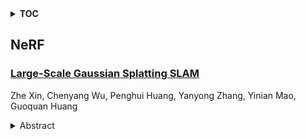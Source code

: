 <details>
  <summary><b>TOC</b></summary>
  <ol>
    <li><a href=#nerf>NeRF</a></li>
      <ul>
        <li><a href=#Large-Scale-Gaussian-Splatting-SLAM>Large-Scale Gaussian Splatting SLAM</a></li>
      </ul>
    </li>
  </ol>
</details>

## NeRF  

### [Large-Scale Gaussian Splatting SLAM](http://arxiv.org/abs/2505.09915)  
Zhe Xin, Chenyang Wu, Penghui Huang, Yanyong Zhang, Yinian Mao, Guoquan Huang  
<details>  
  <summary>Abstract</summary>  
  <ol>  
    The recently developed Neural Radiance Fields (NeRF) and 3D Gaussian Splatting (3DGS) have shown encouraging and impressive results for visual SLAM. However, most representative methods require RGBD sensors and are only available for indoor environments. The robustness of reconstruction in large-scale outdoor scenarios remains unexplored. This paper introduces a large-scale 3DGS-based visual SLAM with stereo cameras, termed LSG-SLAM. The proposed LSG-SLAM employs a multi-modality strategy to estimate prior poses under large view changes. In tracking, we introduce feature-alignment warping constraints to alleviate the adverse effects of appearance similarity in rendering losses. For the scalability of large-scale scenarios, we introduce continuous Gaussian Splatting submaps to tackle unbounded scenes with limited memory. Loops are detected between GS submaps by place recognition and the relative pose between looped keyframes is optimized utilizing rendering and feature warping losses. After the global optimization of camera poses and Gaussian points, a structure refinement module enhances the reconstruction quality. With extensive evaluations on the EuRoc and KITTI datasets, LSG-SLAM achieves superior performance over existing Neural, 3DGS-based, and even traditional approaches. Project page: https://lsg-slam.github.io.  
  </ol>  
</details>  
  
  



